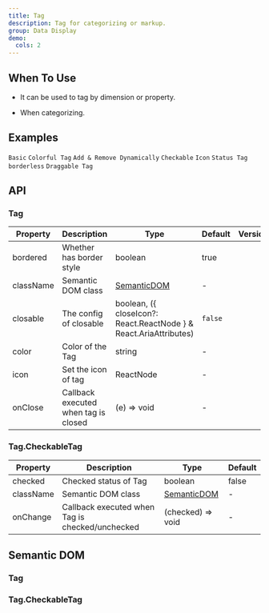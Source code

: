 ```yaml
---
title: Tag
description: Tag for categorizing or markup.
group: Data Display
demo:
  cols: 2
---
```


## When To Use

- It can be used to tag by dimension or property.

- When categorizing.

## Examples

<!-- prettier-ignore -->
<code src="./demo/basic.tsx">Basic</code>
<code src="./demo/colorful.tsx">Colorful Tag</code>
<code src="./demo/control.tsx">Add & Remove Dynamically</code>
<code src="./demo/checkable.tsx">Checkable</code>
<code src="./demo/icon.tsx">Icon</code>
<code src="./demo/status.tsx">Status Tag</code>
<code src="./demo/borderless.tsx">borderless</code>
<code src="./demo/draggable.tsx">Draggable Tag</code>

## API

### Tag

| Property | Description | Type | Default | Version |
| --- | --- | --- | --- | --- |
| bordered | Whether has border style | boolean | true |  |
| className | Semantic DOM class | [SemanticDOM](#tag-1) | - |  |
| closable | The config of closable | boolean, ({ closeIcon?: React.ReactNode } & React.AriaAttributes) | `false` |  |
| color | Color of the Tag | string | - |  |
| icon | Set the icon of tag | ReactNode | - |  |
| onClose | Callback executed when tag is closed | (e) => void | - |  |

### Tag.CheckableTag

| Property | Description | Type | Default |
| --- | --- | --- | --- |
| checked | Checked status of Tag | boolean | false |
| className | Semantic DOM class | [SemanticDOM](#tagcheckabletag-1) | - |
| onChange | Callback executed when Tag is checked/unchecked | (checked) => void | - |

## Semantic DOM

### Tag

<code src="./demo/_semantic_basic.tsx" simplify></code>

### Tag.CheckableTag

<code src="./demo/_semantic_checkable.tsx" simplify></code>
